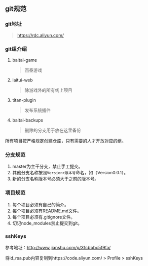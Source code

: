 ## git规范

### git地址

> https://rdc.aliyun.com/

### git组介绍

1. baitai-game

   > 百泰游戏

2. laitui-web

   > 除游戏外的所有线上项目

3. titan-plugin

   > 发布系统插件

4. baitai-backups

   > 删除的分支用于放在这里备份

所有项目按严格规定创建仓库，只有需要的人才开放对应的组。

### 分支规范

1. master为主干分支，禁止手工提交。
2. 其他分支名称按照`Version+版本号`命名，如（Version0.0.1）。
3. 新的分支名称版本号必须大于之前的版本号。

### 项目规范

1. 每个项目必须有自己的简介。
2. 每个项目必须有README.md文件。
3. 每个项目必须有.gitignore文件。
4. 切记node_modules禁止提交到git。

### sshKeys

参考地址：http://www.jianshu.com/p/31cbbbc5f9fa/

将id_rsa.pub内容复制到https://code.aliyun.com/ > Profile > sshKeys






